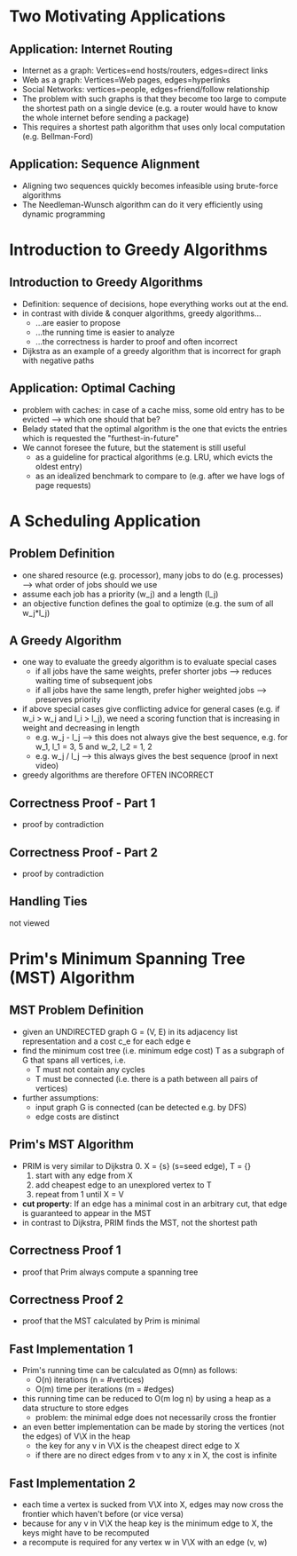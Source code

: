 # Two Motivating Applications

## Application: Internet Routing
- Internet as a graph: Vertices=end hosts/routers, edges=direct links
- Web as a graph: Vertices=Web pages, edges=hyperlinks
- Social Networks: vertices=people, edges=friend/follow relationship
- The problem with such graphs is that they become too large to compute the shortest path on a single device (e.g. a router would have to know the whole internet before sending a package)
- This requires a shortest path algorithm that uses only local computation (e.g. Bellman-Ford)

## Application: Sequence Alignment
- Aligning two sequences quickly becomes infeasible using brute-force algorithms
- The Needleman-Wunsch algorithm can do it very efficiently using dynamic programming

# Introduction to Greedy Algorithms

## Introduction to Greedy Algorithms
- Definition: sequence of decisions, hope everything works out at the end.
- in contrast with divide & conquer algorithms, greedy algorithms...
    - ...are easier to propose
    - ...the running time is easier to analyze
    - ...the correctness is harder to proof and often incorrect
- Dijkstra as an example of a greedy algorithm that is incorrect for graph with negative paths

## Application: Optimal Caching
- problem with caches: in case of a cache miss, some old entry has to be evicted --> which one should that be?
- Belady stated that the optimal algorithm is the one that evicts the entries which is requested the "furthest-in-future"
- We cannot foresee the future, but the statement is still useful
    - as a guideline for practical algorithms (e.g. LRU, which evicts the oldest entry)
    - as an idealized benchmark to compare to (e.g. after we have logs of page requests)

# A Scheduling Application

## Problem Definition
- one shared resource (e.g. processor), many jobs to do (e.g. processes) --> what order of jobs should we use
- assume each job has a priority (w_j) and a length (l_j)
- an objective function defines the goal to optimize (e.g. the sum of all w_j*l_j)

## A Greedy Algorithm
- one way to evaluate the greedy algorithm is to evaluate special cases
    - if all jobs have the same weights, prefer shorter jobs --> reduces waiting time of subsequent jobs
    - if all jobs have the same length, prefer higher weighted jobs --> preserves priority
- if above special cases give conflicting advice for general cases (e.g. if w_i > w_j and l_i > l_j), we need a scoring function that is increasing in weight and decreasing in length
    - e.g. w_j - l_j --> this does not always give the best sequence, e.g. for w_1, l_1 = 3, 5 and w_2, l_2 = 1, 2
    - e.g. w_j / l_j --> this always gives the best sequence (proof in next video)
- greedy algorithms are therefore OFTEN INCORRECT

## Correctness Proof - Part 1
- proof by contradiction

## Correctness Proof - Part 2
- proof by contradiction

## Handling Ties
not viewed
 
# Prim's Minimum Spanning Tree (MST) Algorithm

## MST Problem Definition
- given an UNDIRECTED graph G = (V, E) in its adjacency list representation  and a cost c_e for each edge e
- find the minimum cost tree (i.e. minimum edge cost) T as a subgraph of G that spans all vertices, i.e.
    - T must not contain any cycles
    - T must be connected (i.e. there is a path between all pairs of vertices)
- further assumptions:
    - input graph G is connected (can be detected e.g. by DFS)
    - edge costs are distinct

## Prim's MST Algorithm
- PRIM is very similar to Dijkstra
    0. X = {s} (s=seed edge), T = {}
    1. start with any edge from X
    2. add cheapest edge to an unexplored vertex to T
    3. repeat from 1 until X = V
- **cut property**: If an edge has a minimal cost in an arbitrary cut, that edge is guaranteed to appear in the MST
- in contrast to Dijkstra, PRIM finds the MST, not the shortest path

## Correctness Proof 1
- proof that Prim always compute a spanning tree

## Correctness Proof 2
- proof that the MST calculated by Prim is minimal

## Fast Implementation 1
- Prim's running time can be calculated as O(mn) as follows:
    - O(n) iterations (n = #vertices)
    - O(m) time per iterations (m = #edges)
- this running time can be reduced to O(m log n) by using a heap as a data structure to store edges
    - problem: the minimal edge does not necessarily cross the frontier
- an even better implementation can be made by storing the vertices (not the edges) of V\X in the heap
    - the key for any v in V\X is the cheapest direct edge to X
    - if there are no direct edges from v to any x in X, the cost is infinite

## Fast Implementation 2
- each time a vertex is sucked from V\X into X, edges may now cross the frontier which haven't before (or vice versa)
- because for any v in V\X the heap key is the minimum edge to X, the keys might have to be recomputed
- a recompute is required for any vertex w in V\X with an edge (v, w)